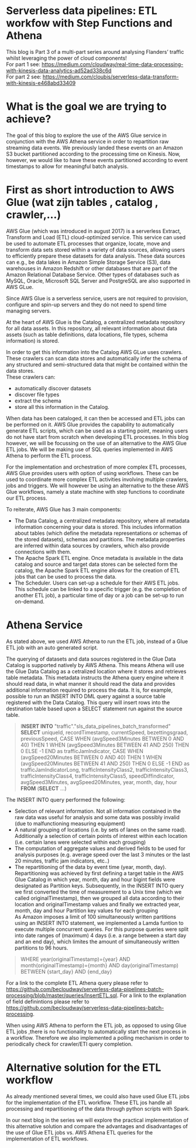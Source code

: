 # Serverless data pipelines: ETL workfow with Step Functions and Athena
This blog is Part 3 of a multi-part series around analysing Flanders’ traffic whilst leveraging the power of cloud components!    
For part 1 see: https://medium.com/cloudway/real-time-data-processing-with-kinesis-data-analytics-ad52ad338c6d  
For part 2 see: https://medium.com/cloubis/serverless-data-transform-with-kinesis-e468abd33409  

# What is the goal we are trying to achieve?
The goal of this blog to explore the use of the AWS Glue service in conjunction with the AWS Athena service in order to repartition raw streaming data events. We previously landed these events on an Amazon S3 bucket partitioned according to the processing time on Kinesis. Now, however, we would like to have these events partitioned according to event timestamps to allow for meaningful batch analysis.    

# First as short introduction to AWS Glue (wat zijn tables , catalog , crawler,…)
AWS Glue (which was introduced in august 2017) is a serverless Extract, Transform and Load (ETL) cloud-optimized service. This service can used be used to automate ETL processes that organize, locate, move and transform data sets stored within a variety of data sources, allowing users to efficiently prepare these datasets for data analysis. These data sources can e.g., be data lakes in Amazon Simple Storage Service (S3), data warehouses in Amazon Redshift or other databases that are part of the Amazon Relational Database Service. Other types of databases such as MySQL, Oracle, Microsoft SQL Server and PostgreSQL are also supported in AWS GLue.   

Since AWS Glue is a serverless service, users are not required to provision, configure and spin-up servers and they do not need to spend time managing servers.   

At the heart of AWS Glue is the Catalog, a centralized metadata repository for all data assets. In this repository, all relevant information about data assets (such as table definitions, data locations, file types, schema information) is stored.

In order to get this information into the Catalog AWS GLue uses crawlers. These crawlers can scan data stores and automatically infer the schema of any structured and semi-structured data that might be contained within the data stores.   
These crawlers can: 
* automatically discover datasets 
* discover file types 
* extract the schema
* store all this information in the Catalog. 

When data has been cataloged, it can then be accessed and ETL jobs can be performed on it. AWS Glue provides the capability to automatically generate ETL scripts, which can be used as a starting point, meaning users do not have start from scratch when developing ETL processes. In this blog however, we will be focussing on the use of an alternative to the AWS Glue ETL jobs. We will be making use of SQL queries implemented in AWS Athena to perform the ETL process.  

For the implementation and orchestration of more complex ETL processes, AWS Glue provides users with option of using workflows. These can be used to coordinate more complex ETL activities involving multiple crawlers, jobs and triggers. We will however be using an alternative to the these AWS Glue workflows, namely a state machine with step functions to coordinate our ETL process.  

To reiterate, AWS Glue has 3 main components:
* The Data Catalog, a centralized metadata repository, where all metadata information concerning  your data is stored. This includes information about tables (which define the metadata representations or schemas of the stored datasets), schemas and partitions. The metadata properties are inferred within data sources by crawlers, which also provide connections with them.
* The Apache Spark ETL engine. Once metadata is available in the data catalog and source and target data stores can be selected form the catalog, the Apache Spark ETL engine allows for the creation of ETL jobs that can be used to process the data.    
* The Scheduler. Users can set-up a schedule for their AWS ETL jobs. This schedule can be linked to a specific trigger (e.g. the completion of another ETL job), a particular time of day or a job can be set-up to run on-demand.

# Athena Service
As stated above, we used AWS Athena to run the ETL job, instead of a Glue ETL job with an auto generated script. 

The querying of datasets and data sources registered in the Glue Data Catalog is supported natively by AWS Athena. This means Athena will use the Glue Data Catalog as a cetralized location where it stores and retrieves table metadata. This metadata instructs the Athena query engine where it should read data, in what manner it should read the data and provides additional information required to process the data.
It is, for example, possible to run an INSERT INTO DML query against a source table registered with the Data Catalog. This query will insert rows into the destination table based upon a SELECT statement run against the source table. 

> I**NSERT INTO** "traffic"."sls_data_pipelines_batch_transformed"  
**SELECT** uniqueId, recordTimestamp, currentSpeed, bezettingsgraad, previousSpeed, CASE WHEN (avgSpeed3Minutes BETWEEN 0 AND 40) THEN 1 WHEN (avgSpeed3Minutes BETWEEN 41 AND 250) THEN 0 ELSE -1 END as trafficJamIndicator, CASE WHEN (avgSpeed20Minutes BETWEEN 0 AND 40) THEN 1 WHEN (avgSpeed20Minutes BETWEEN 41 AND 250) THEN 0 ELSE -1 END as trafficJamIndicatorLong, trafficIntensityClass2, trafficIntensityClass3, trafficIntensityClass4, trafficIntensityClass5, speedDiffindicator, avgSpeed3Minutes, avgSpeed20Minutes, year, month, day, hour   
**FROM** (**SELECT** ...)

The INSERT INTO query performed the following:
* Selection of relevant information. Not all information contained in the raw data was useful for analysis and some data was possibly invalid (due to malfunctioning measuring equipment)
* A natural grouping of locations (i.e. by sets of lanes on the same road). Additionally a selection of certain points of interest within each location (i.e. certain lanes were selected within each grouping)
* The computation of aggregate values and derived fields to be used for analysis purposes (e.g. average speed over the last 3 minutes or the last 20 minutes, traffic jam indicators, etc..)  
* The repartitioning of the data by event time (year, month, day). Repartitioning was achieved by first defining a  target table in the AWS Glue Catalog in which year, month, day and hour bigint fields were designated as Partition keys. Subsequently, in the INSERT INTO query we first converted the time of measurement to a Unix time (which we called originalTimestamp), then we grouped all data according to their location and originalTimestamp values and finally we extracted year, month, day and hour Partition key values for each grouping   
As Amazon imposes a limit of 100 simultaneously written partitions using an INSERT INTO statement, we implemented a Lamda funtion to execute multiple concurrent queries. For this purpose queries were split into date ranges of (maximum) 4 days (i.e. a range between a start day and an end day), which limites the amount of simultaneously written partitions to 96 hours.
> WHERE year(originalTimestamp)={year} AND month(originalTimestamp)={month} AND day(originalTimestamp) BETWEEN {start_day} AND {end_day}

For a link to the complete ETL Athena query please refer to https://github.com/becloudway/serverless-data-pipelines-batch-processing/blob/master/queries/InsertETL.sql.
For a link to the explanation of field definintions please refer to https://github.com/becloudway/serverless-data-pipelines-batch-processing. 



When using AWS Athena to perform the ETL job, as opposed to using Glue ETL jobs ,there is no functionality to automatically start the next process in a workflow. Therefore we also implemented a polling mechanism in order to periodically check for crawler/ETl query completion.

# Alternative solution for the ETL workflow
As already mentioned several times, we could also have used Glue ETL jobs for the implementation of the ETL workflow. These ETL jos handle all processing and repartitioning of the data through python scripts with Spark.

In our next blog in the series we will explore the practical implementation of this alternative solution and compare the advantages and disadvantages of the use of Glue ETL jobs vs. AWS Athena ETL queries for the implementation of ETL workflows.    










